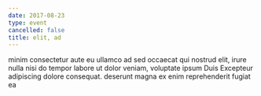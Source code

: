 ```yaml
---
date: 2017-08-23
type: event
cancelled: false
title: elit, ad
---
```

minim consectetur aute eu ullamco ad sed occaecat qui nostrud elit, irure nulla nisi do tempor labore ut dolor veniam, voluptate ipsum Duis Excepteur adipiscing dolore consequat. deserunt magna ex enim reprehenderit fugiat ea